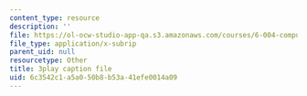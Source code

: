 ```yaml
---
content_type: resource
description: ''
file: https://ol-ocw-studio-app-qa.s3.amazonaws.com/courses/6-004-computation-structures-spring-2017/6c3542c1a5a050b8b53a41efe0014a09_VdLJMPppocU.vtt
file_type: application/x-subrip
parent_uid: null
resourcetype: Other
title: 3play caption file
uid: 6c3542c1-a5a0-50b8-b53a-41efe0014a09
---
```


